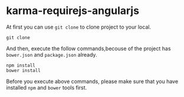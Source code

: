 # karma-requirejs-angularjs

At first you can use `git clone` to clone project to your local.

```
git clone
```

And then, execute the follow commands,becouse of the project has `bower.json` and `package.json` already.

```
npm install
bower install
```

Before you execute above commands, please make sure that you have installed `npm` and `bower` tools first.
